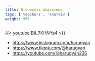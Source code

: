```yaml
---
title: В'ячеслав Алдокімов
tags: ['teachers', 'kharkiv']
weight: 956
---
```

{{< youtube BIi_7KHNYa4 >}}

- https://www.instagram.com/harugvan
- https://www.tiktok.com/@harugvan
- https://youtube.com/@harugvan236

